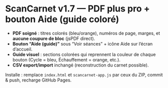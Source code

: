 # ScanCarnet v1.7 — PDF plus pro + bouton Aide (guide coloré)

- **PDF soigné** : titres colorés (bleu/orange), numéros de page, marges, et **aucune coupure de bloc** (jsPDF direct).
- **Bouton “Aide (guide)”** sous “Voir séances” + icône Aide sur l’écran d’accueil.
- **Guide visuel** : sections colorées qui reprennent la couleur de chaque bouton (Cycle = bleu, Échauffement = orange, etc.).
- **CSV export/import** inchangé (reconstruction du carnet possible).

Installe : remplace `index.html` et `scancarnet-app.js` par ceux du ZIP, commit & push, recharge GitHub Pages.
